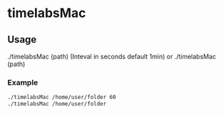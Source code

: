 # timelabsMac

## Usage
./timelabsMac (path) (Inteval in seconds default 1min)
or
./timelabsMac (path)

### Example
```bash
./timelabsMac /home/user/folder 60
./timelabsMac /home/user/folder
```
